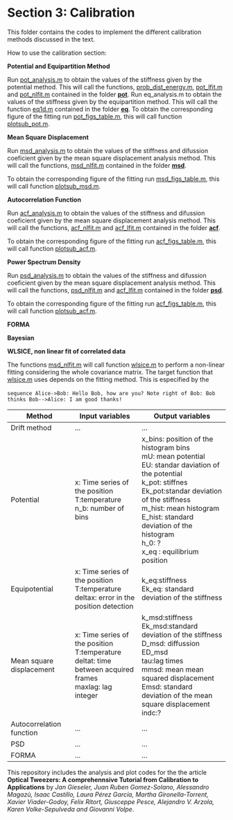 # Section 3: Calibration
 This folder contains the codes to implement the different calibration methods discussed in the text.
 
How to use the calibration section:

**Potential and Equipartition Method**

Run [pot_analysis.m](pot_analysis.m) to obtain the values of the stiffness given by the potential method. This will call the functions, [prob_dist_energy.m](pot/prob_dist_energy.m), [pot_lfit.m](pot/pot_lfit.m)  and   [pot_nlfit.m](pot/pot_nlfit.m) contained in the folder **[pot](pot/)**.
Run eq_analysis.m to obtain the values of the stiffness given by the equipartition method. This will call the function [eq1d.m](eq/eq1d.m) contained in the folder **[eq](eq/)**.
To obtain the corresponding figure of the fitting run [pot_figs_table.m](pot_figs_table.m), this will call function  [plotsub_pot.m](pot/plotsub_pot.m). 


**Mean Square Displacement**

Run [msd_analysis.m](msd_analysis.m) to obtain the values of the stiffness and difussion coeficient given by the mean square displacement analysis method. This will call the functions, [msd_nlfit.m](msd/msd_nlfit.m) contained in the folder **[msd](msd/)**.


To obtain the corresponding figure of the fitting run [msd_figs_table.m](msd_figs_table.m), this will call function  [plotsub_msd.m](msd/plotsub_msd.m).

**Autocorrelation Function**

Run [acf_analysis.m](acf_analysis.m) to obtain the values of the stiffness and difussion coeficient given by the mean square displacement analysis method. This will call the functions, [acf_nlfit.m](acf/acf_nlfit) and [acf_lfit.m](acf/acf_lfit) contained in the folder  **[acf](acf/)**.


To obtain the corresponding figure of the fitting run [acf_figs_table.m](msd_figs_table.m), this will call function  [plotsub_acf.m](acf/plotsub_acf.m).


**Power Spectrum Density**

Run [psd_analysis.m](psd_analysis.m) to obtain the values of the stiffness and difussion coeficient given by the mean square displacement analysis method. This will call the functions, [psd_nlfit.m](acf/acf_nlfit) and [acf_lfit.m](acf/acf_lfit) contained in the folder  **[psd](psd/)**.


To obtain the corresponding figure of the fitting run [acf_figs_table.m](msd_figs_table.m), this will call function  [plotsub_acf.m](acf/plotsub_acf.m).

**FORMA**

**Bayesian**
  
**WLSICE, non linear fit of correlated data**

The functions [msd_nlfit.m](msd/msd_nlfit) will call function [wlsice.m](wlsice/wlsice.m) to perform a non-linear fitting considering the whole covariance matrix.  The target function that [wlsice.m](wlsice/wlsice.m) uses depends on the fitting method. This is especified by the 



​```sequence
Alice->Bob: Hello Bob, how are you?
Note right of Bob: Bob thinks
Bob-->Alice: I am good thanks!
​```

| Method        | Input variables           | Output variables |
| ------------- |-------------| -------------|
|Drift method  | ... |  ...|
| Potential     |  x: Time series of the position <br> T:temperature  <br>  n_b: number of bins| x_bins: position of the histogram bins <br> mU: mean potential <br> EU: standar daviation of the potential <br> k_pot: stiffnes <br> Ek_pot:standar deviation of the stiffness <br> m_hist: mean histogram <br> E_hist: standard deviation of the histogram <br> h_0: ? <br> x_eq : equilibrium position |
| Equipotential   | x: Time series of the position <br> T:temperature  <br>  deltax: error in the position detection |  k_eq:stiffness <br> Ek_eq: standard deviation of the stiffness|
| Mean square displacement | x: Time series of the position <br> T:temperature  <br>  deltat: time between acquired frames <br> maxlag: lag integer |k_msd:stiffness <br> Ek_msd:standard deviation of the stiffness <br> D_msd: diffussion <br> ED_msd <br> tau:lag times <br> mmsd: mean mean squared displacement <br> Emsd: standard deviation of the mean square displacement <br> indc:? |
| Autocorrelation function | ... |  ...|
| PSD | ... |  ...|
|FORMA  | ... |  ...|


 
This repository includes the analysis and plot codes for the the article **Optical Tweezers: A comprehennsive Tutorial  from Calibration to Applications** by *Jan Gieseler, Juan Ruben Gomez-Solano, Alessandro Magazù, Isaac Castillo, Laura Pérez García, Martha Gironella-Torrent, Xavier Viader-Godoy, Felix Ritort, Giusceppe Pesce, Alejandro V. Arzola, Karen Volke-Sepulveda and Giovanni Volpe*. 
 
